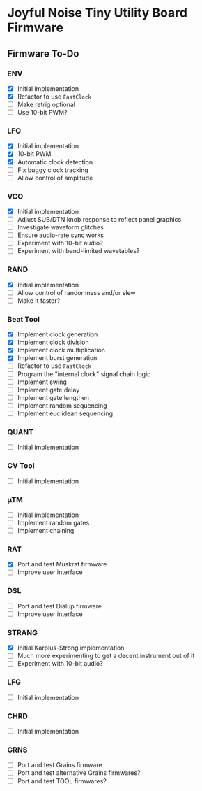 # Joyful Noise Tiny Utility Board Firmware

## Firmware To-Do

### ENV
- [x] Initial implementation
- [x] Refactor to use `FastClock`
- [ ] Make retrig optional
- [ ] Use 10-bit PWM?

### LFO
- [x] Initial implementation
- [x] 10-bit PWM
- [x] Automatic clock detection
- [ ] Fix buggy clock tracking
- [ ] Allow control of amplitude

### VCO
- [x] Initial implementation
- [ ] Adjust SUB/DTN knob response to reflect panel graphics
- [ ] Investigate waveform glitches
- [ ] Ensure audio-rate sync works
- [ ] Experiment with 10-bit audio?
- [ ] Experiment with band-limited wavetables?

### RAND
- [x] Initial implementation
- [ ] Allow control of randomness and/or slew
- [ ] Make it faster?

### Beat Tool
- [x] Implement clock generation
- [x] Implement clock division
- [x] Implement clock multiplication
- [x] Implement burst generation
- [ ] Refactor to use `FastClock`
- [ ] Program the "internal clock" signal chain logic
- [ ] Implement swing
- [ ] Implement gate delay
- [ ] Implement gate lengthen
- [ ] Implement random sequencing
- [ ] Implement euclidean sequencing

### QUANT
- [ ] Initial implementation

### CV Tool
- [ ] Initial implementation

### µTM
- [ ] Initial implementation
- [ ] Implement random gates
- [ ] Implement chaining

### RAT
- [x] Port and test Muskrat firmware
- [ ] Improve user interface

### DSL
- [ ] Port and test Dialup firmware
- [ ] Improve user interface

### STRANG
- [x] Initial Karplus-Strong implementation
- [ ] Much more experimenting to get a decent instrument out of it
- [ ] Experiment with 10-bit audio?

### LFG
- [ ] Initial implementation

### CHRD
- [ ] Initial implementation

### GRNS
- [ ] Port and test Grains firmware
- [ ] Port and test alternative Grains firmwares?
- [ ] Port and test TOOL firmwares?
